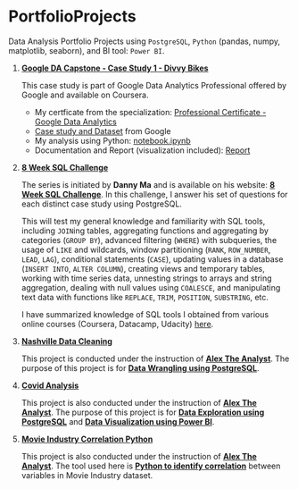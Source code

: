 # PortfolioProjects
Data Analysis Portfolio Projects using `PostgreSQL`, `Python` (pandas, numpy, matplotlib, seaborn), and BI tool: `Power BI`.

1. [**Google DA Capstone - Case Study 1 - Divvy Bikes**](https://github.com/maitran02/PortfolioProjects/tree/main/Google%20DA%20Capstone%20-%20Case%20Study%201%20-%20Divvy%20Bikes)

    This case study is part of Google Data Analytics Professional offered by Google and available on Coursera. 
    - My certficate from the specialization: [Professional Certificate - Google Data Analytics](https://drive.google.com/file/d/1o23DyZbGB4QBYkIf_kMwmcrYoszEsiRD/view?usp=drive_link) 
    - [Case study and Dataset](https://drive.google.com/drive/folders/13MHGBREjf5W11GWylNs2XUU8n6ik6UtV?usp=sharing) from Google
    - My analysis using Python: [notebook.ipynb](https://github.com/maitran02/PortfolioProjects/blob/main/Google%20DA%20Capstone%20-%20Case%20Study%201%20-%20Divvy%20Bikes/notebook.ipynb)
    - Documentation and Report (visualization included): [Report](https://github.com/maitran02/PortfolioProjects/blob/main/Google%20DA%20Capstone%20-%20Case%20Study%201%20-%20Divvy%20Bikes/notebook.ipynb)

2. [**8 Week SQL Challenge**](https://github.com/maitran02/PortfolioProjects/tree/main/8%20Week%20SQL%20Challenge)

    The series is initiated by **Danny Ma** and is available on his website: [**8 Week SQL Challenge**](https://8weeksqlchallenge.com/). In this challenge, I answer his set of questions for each distinct case study using PostgreSQL. 
    
    This will test my general knowledge and familiarity with SQL tools, including `JOIN`ing tables, aggregating functions and aggregating by categories (`GROUP BY`), advanced filtering (`WHERE`) with subqueries, the usage of `LIKE` and wildcards, window partitioning (`RANK`, `ROW_NUMBER`, `LEAD`, `LAG`), conditional statements (`CASE`), updating values in a database (`INSERT INTO`, `ALTER COLUMN`), creating views and temporary tables, working with time series data, unnesting strings to arrays and string aggregation, dealing with null values using `COALESCE`, and manipulating text data with functions like `REPLACE`, `TRIM`, `POSITION`, `SUBSTRING`, etc.
    
    I have summarized knowledge of SQL tools I obtained from various online courses (Coursera, Datacamp, Udacity) [here](https://piquant-lantern-b9c.notion.site/SQL-3119540931274eb6976eb748945d1cf5).

3. [**Nashville Data Cleaning**](https://github.com/maitran02/PortfolioProjects/tree/main/Nashville_Data_Cleaning)

    This project is conducted under the instruction of [**Alex The Analyst**](https://www.youtube.com/watch?v=8rO7ztF4NtU&list=PLUaB-1hjhk8H48Pj32z4GZgGWyylqv85f&index=3&t=2875s). The purpose of this project is for [**Data Wrangling using PostgreSQL**](https://github.com/maitran02/PortfolioProjects/blob/main/Nashville_Data_Cleaning/nashville_housing.sql). 

4. [**Covid Analysis**](https://github.com/maitran02/PortfolioProjects/tree/main/Covid_Analysis)

    This project is also conducted under the instruction of [**Alex The Analyst**](https://github.com/maitran02/PortfolioProjects/tree/main/Covid_Analysis). The purpose of this project is for [**Data Exploration using PostgreSQL**](https://github.com/maitran02/PortfolioProjects/blob/main/Covid_Analysis/covid_exploratory.sql) and [**Data Visualization using Power BI**](https://github.com/maitran02/PortfolioProjects/blob/main/Covid_Analysis/covid.pbix). 

5. [**Movie Industry Correlation Python**](https://github.com/maitran02/PortfolioProjects/tree/main/MovieIndustry_Correlation_Python)

    This project is also conducted under the instruction of [**Alex The Analyst**](https://www.youtube.com/watch?v=iPYVYBtUTyE&list=PLUaB-1hjhk8H48Pj32z4GZgGWyylqv85f&index=5). The tool used here is [**Python to identify correlation**](https://github.com/maitran02/PortfolioProjects/blob/main/MovieIndustry_Correlation_Python/movies_correlation.ipynb) between variables in Movie Industry dataset. 

